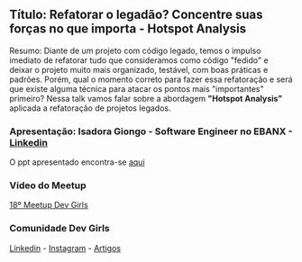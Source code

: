## Título: Refatorar o legadão? Concentre suas forças no que importa - Hotspot Analysis

Resumo: Diante de um projeto com código legado, temos o impulso imediato de refatorar tudo que consideramos como código "fedido" e deixar o projeto muito mais organizado, testável, com boas práticas e padrões. Porém, qual o momento correto para fazer essa refatoração e será que existe alguma técnica para atacar os pontos mais "importantes" primeiro? Nessa talk vamos falar sobre a abordagem **"Hotspot Analysis"** aplicada a refatoração de projetos legados.

### Apresentação: Isadora Giongo - Software Engineer no EBANX - [Linkedin](https://www.linkedin.com/in/isadora-giongo/)

O ppt apresentado encontra-se [aqui](./Refatoração.pdf)

### Vídeo do Meetup

[18º Meetup Dev Girls](https://youtu.be/wZIFESCwigk)

### Comunidade Dev Girls

[Linkedin](https://www.linkedin.com/company/dev-girls/) - [Instagram](https://www.instagram.com/devgirlsbr/) - [Artigos](https://dev.to/devgirls)
